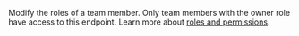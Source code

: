 Modify the roles of a team member. Only team members with the owner role have access to this endpoint. Learn more about [roles and permissions](/docs/permissions).